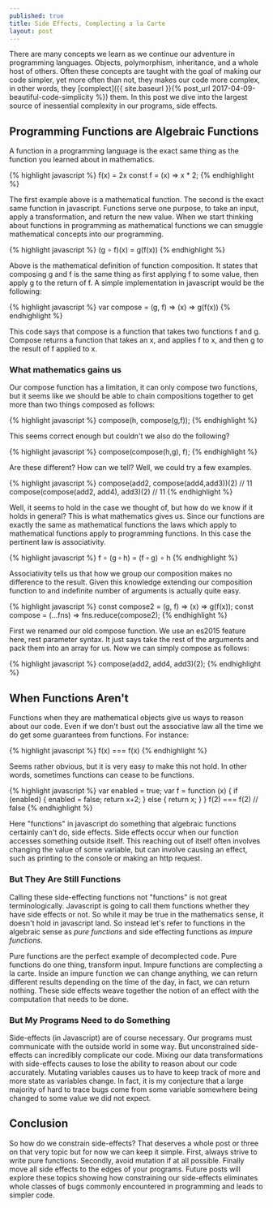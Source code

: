 ```yaml
---
published: true
title: Side Effects, Complecting a la Carte
layout: post
---
```


There are many concepts we learn as we continue our adventure in programming languages. Objects, polymorphism, inheritance, and a whole host of others. Often these concepts are taught with the goal of making our code simpler, yet more often than not, they makes our code more complex, in other words, they [complect]({{ site.baseurl }}{% post_url 2017-04-09-beautiful-code-simplicity %}) them. In this post we dive into the largest source of inessential complexity in our programs, side effects.

## Programming Functions are Algebraic Functions

A function in a programming language is the exact same thing as the function you learned about in mathematics.

{% highlight javascript %}
f(x) = 2x
const f = (x) => x * 2; 
{% endhighlight %}

The first example above is a mathematical function. The second is the exact same function in javascript. Functions serve one purpose, to take an input, apply a transformation, and return the new value. When we start thinking about functions in programming as mathematical functions we can smuggle mathematical concepts into our programming.

{% highlight javascript %}
(g ∘ f)(x) = g(f(x))
{% endhighlight %}

Above is the mathematical definition of function composition. It states that composing g and f is the same thing as first applying f to some value, then apply g to the return of f. A simple implementation in javascript would be the following:

{% highlight javascript %}
var compose = (g, f) => (x) => g(f(x))
{% endhighlight %}

This code says that compose is a function that takes two functions f and g. Compose returns a function that takes an x, and applies f  to x, and then g to the result of f applied to x.

### What mathematics gains us

Our compose function has a limitation, it can only compose two functions, but it seems like we should be able to chain compositions together to get more than two things composed as follows:

{% highlight javascript %}
compose(h, compose(g,f));
{% endhighlight %}

This seems correct enough but couldn't we also do the following?

{% highlight javascript %}
compose(compose(h,g), f);
{% endhighlight %}

Are these different? How can we tell? Well, we could try a few examples.

{% highlight javascript %}
compose(add2, compose(add4,add3))(2) 
// 11
compose(compose(add2, add4), add3)(2)
// 11
{% endhighlight %}

Well, it seems to hold in the case we thought of, but how do we know if it holds in general? This is what mathematics gives us. Since our functions are exactly the same as mathematical functions the laws which apply to mathematical functions apply to programming functions. In this case the pertinent law is associativity.

{% highlight javascript %}
f ∘ (g ∘ h) = (f ∘ g) ∘ h
{% endhighlight %}

Associativity tells us that how we group our composition makes no difference to the result. Given this knowledge extending our composition function to and indefinite number of arguments is actually quite easy.

{% highlight javascript %}
const compose2 = (g, f) => (x) => g(f(x));
const compose = (...fns) => fns.reduce(compose2);
{% endhighlight %}

First we renamed our old compose function. We use an es2015 feature here, rest parameter syntax. It just says take the rest of the arguments and pack them into an array for us.  Now we can simply compose as follows:

{% highlight javascript %}
compose(add2, add4, add3)(2);
{% endhighlight %}


## When Functions Aren't

Functions when they are mathematical objects give us ways to reason about our code. Even if we don't bust out the associative law all the time we do get some guarantees from functions. For instance:

{% highlight javascript %}
f(x) === f(x)
{% endhighlight %}

Seems rather obvious, but it is very easy to make this not hold. In other words, sometimes functions can cease to be functions.

{% highlight javascript %}
var enabled = true;
var f = function (x) {
    if (enabled) {
        enabled = false;
        return x+2;
    }
    else {
        return x;
    }
}
f(2) === f(2)
// false
{% endhighlight %}

Here "functions" in javascript do something that algebraic functions certainly can't do, side effects. Side effects occur when our function accesses something outside itself. This reaching out of itself often involves changing the value of some variable, but can involve causing an effect, such as printing to the console or making an http request.

### But They Are Still Functions

Calling these side-effecting functions not "functions" is not great terminologically. Javascript is going to call them functions whether they have side effects or not. So while it may be true in the mathematics sense, it doesn't hold in javascript land. So instead let's refer to functions in the algebraic sense as *pure functions* and side effecting functions as *impure functions*.

Pure functions are the perfect example of decomplected code. Pure functions do one thing, transform input. Impure functions are complecting a la carte. Inside an impure function we can change anything, we can return different results depending on the time of the day, in fact, we can return nothing. These side effects weave together the notion of an effect with the computation that needs to be done.

### But My Programs Need to do Something

Side-effects (in Javascript) are of course necessary. Our programs must communicate with the outside world in some way. But unconstrained side-effects can incredibly complicate our code. Mixing our data transformations with side-effects causes to lose the ability to reason about our code accurately. Mutating variables causes us to have to keep track of more and more state as variables change. In fact, it is my conjecture that a large majority of hard to trace bugs come from some variable somewhere being changed to some value we did not expect.

## Conclusion
So how do we constrain side-effects? That deserves a whole post or three on that very topic but for now we can keep it simple. First, always strive to write pure functions. Secondly, avoid mutation if at all possible. Finally move all side effects to the edges of your programs. Future posts will explore these topics showing how constraining our side-effects eliminates whole classes of bugs commonly encountered in programming and leads to simpler code.






